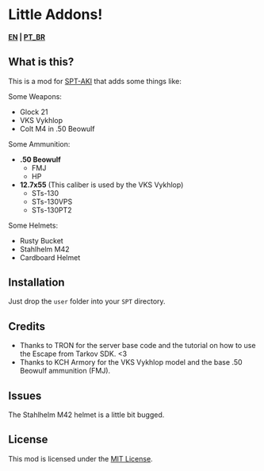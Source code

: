 # Little Addons!

#### [EN](README.md) | [PT_BR](README_BR.md)
## What is this? 

This is a mod for [SPT-AKI](https://www.sp-tarkov.com "The project's main goal is to provide a separate offline singleplayer experience with progression out-of-the-box for BSG's official client. You can now play Escape From Tarkov while you're waiting for their servers to get back online, while you're disconnected from the internet or if you need to take a break from the cheaters.") that adds some things like:

Some Weapons:
- Glock 21
- VKS Vykhlop
- Colt M4 in .50 Beowulf

Some Ammunition:
- **.50 Beowulf**
  - FMJ
  - HP
- **12.7x55** (This caliber is used by the VKS Vykhlop)
  - STs-130
  - STs-130VPS
  - STs-130PT2

Some Helmets:
- Rusty Bucket
- Stahlhelm M42
- Cardboard Helmet

## Installation

Just drop the `user` folder into your `SPT` directory.

## Credits

- Thanks to TRON for the server base code and the tutorial on how to use the Escape from Tarkov SDK. <3
- Thanks to KCH Armory for the VKS Vykhlop model and the base .50 Beowulf ammunition (FMJ).

## Issues

The Stahlhelm M42 helmet is a little bit bugged.

## License

This mod is licensed under the [MIT License](LICENSE).
